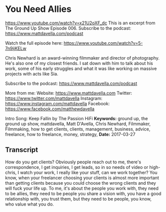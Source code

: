 # You Need Allies
https://www.youtube.com/watch?v=x21U2oXF_dc
This is an excerpt from The Ground Up Show Episode 006. Subscribe to the podcast:  https://www.mattdavella.com/podcast

Watch the full episode here:  https://www.youtube.com/watch?v=5-7n9ijKELw

Chris Newhard is an award-winning filmmaker and director of photography. He's also one of my closest friends. I sat down with him to talk about his work, some of his early struggles and what it was like working on massive projects with acts like Sia.

Subscribe to the podcast:  https://www.mattdavella.com/podcast

More from me:
Website:  https://www.mattdavella.com
Twitter: https://www.twitter.com/mattdavella
Instagram: https://www.instagram.com/mattdavella
Facebook: https://www.facebook.com/matthewdavella

Intro Song:  Keep Fallin by The Passion HiFi
**Keywords:** ground up, the ground up show, mattdavella, Matt D'Avella, Chris Newhard, Filmmaker, Filmmaking, how to get clients, clients, management, business, advice, freelance, how to freelance, money, strategy, 
**Date:** 2017-03-27

## Transcript
 How do you get clients? Obviously people reach out to me, there's correspondence, I get inquiries, I get leads, so in so needs of video or high-chris, I watch your work, I really like your stuff, can we work together? You know, when your freelancer choosing your clients is almost more important than getting clients because you could choose the wrong clients and they will fuck your life up. To me, it's about the people you work with, they need to be allies, they need to be people you share a vision with, you have a good relationship with, you trust them, but they need to be people, you know, who value what you do.
